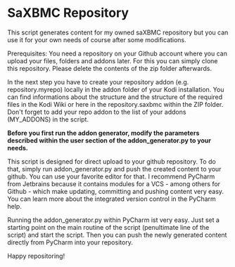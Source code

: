 # SaXBMC Repository

This script generates content for my owned saXBMC repository but you can use it for your own needs of course after some modifications.
  
Prerequisites:
You need a repository on your Github account where you can upload your files, folders and addons later. For this you can simply clone this repository. Please delete the contents of the zip folder afterwards.

In the next step you have to create your repository addon (e.g. repository.myrepo) locally in the addon folder of your Kodi installation. You can find informations about the structure and the structure of the required files in the Kodi Wiki or here in the repository.saxbmc within the ZIP folder. Don't forget to add your repo addon to the list of your addons (MY_ADDONS) in the script.

**Before you first run the addon generator, modify the parameters described within the user section of the addon_generator.py to your needs.**

This script is designed for direct upload to your github repository. To do that, simply run addon_generator.py and push the created content to your github. You can use your favorite editor for that. I recommend PyCharm from Jetbrains because it contains modules for a VCS - among others for Github - which make updating, committing and pushing content very easy. You can learn more about the integrated version control in the PyCharm help.

Running the addon_generator.py within PyCharm ist very easy. Just set a starting point on the main routine of the script (penultimate line of the script) and start the script. Then you can push the newly generated content directly from PyCharm into your repository.

Happy repositoring!
